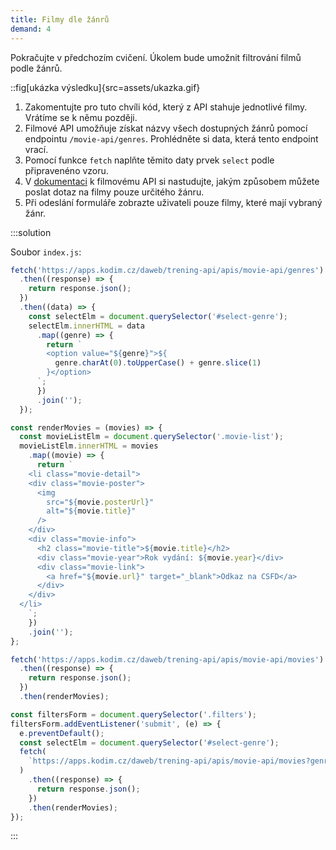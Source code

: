 ```yaml
---
title: Filmy dle žánrů
demand: 4
---
```


Pokračujte v předchozím cvičení. Úkolem bude umožnit filtrování filmů podle žánrů.

::fig[ukázka výsledku]{src=assets/ukazka.gif}

1. Zakomentujte pro tuto chvíli kód, který z API stahuje jednotlivé filmy. Vrátíme se k němu později.
1. Filmové API umožňuje získat názvy všech dostupných žánrů pomocí endpointu `/movie-api/genres`. Prohlédněte si data, která tento endpoint vrací.
1. Pomocí funkce `fetch` naplňte těmito daty prvek `select` podle připravenéno vzoru.
1. V [dokumentaci](https://apps.kodim.cz/daweb/trening-api/docs/filmove-api#seznam-film%C5%AF-get) k filmovému API si nastudujte, jakým způsobem můžete poslat dotaz na filmy pouze určitého žánru.
1. Při odeslání formuláře zobrazte uživateli pouze filmy, které mají vybraný žánr.

:::solution

Soubor `index.js`:

```js
fetch('https://apps.kodim.cz/daweb/trening-api/apis/movie-api/genres')
  .then((response) => {
    return response.json();
  })
  .then((data) => {
    const selectElm = document.querySelector('#select-genre');
    selectElm.innerHTML = data
      .map((genre) => {
        return `
        <option value="${genre}">${
          genre.charAt(0).toUpperCase() + genre.slice(1)
        }</option>
      `;
      })
      .join('');
  });

const renderMovies = (movies) => {
  const movieListElm = document.querySelector('.movie-list');
  movieListElm.innerHTML = movies
    .map((movie) => {
      return `
    <li class="movie-detail">
    <div class="movie-poster">
      <img
        src="${movie.posterUrl}"
        alt="${movie.title}"
      />
    </div>
    <div class="movie-info">
      <h2 class="movie-title">${movie.title}</h2>
      <div class="movie-year">Rok vydání: ${movie.year}</div>
      <div class="movie-link">
        <a href="${movie.url}" target="_blank">Odkaz na CSFD</a>
      </div>
    </div>
  </li>
    `;
    })
    .join('');
};

fetch('https://apps.kodim.cz/daweb/trening-api/apis/movie-api/movies')
  .then((response) => {
    return response.json();
  })
  .then(renderMovies);

const filtersForm = document.querySelector('.filters');
filtersForm.addEventListener('submit', (e) => {
  e.preventDefault();
  const selectElm = document.querySelector('#select-genre');
  fetch(
    `https://apps.kodim.cz/daweb/trening-api/apis/movie-api/movies?genre=${selectElm.value}`
  )
    .then((response) => {
      return response.json();
    })
    .then(renderMovies);
});
```

:::
